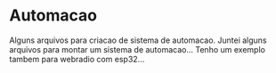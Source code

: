 # Automacao
Alguns arquivos para criacao de sistema de automacao.
Juntei alguns arquivos para montar um sistema de automacao...
Tenho um exemplo tambem para webradio com esp32...
